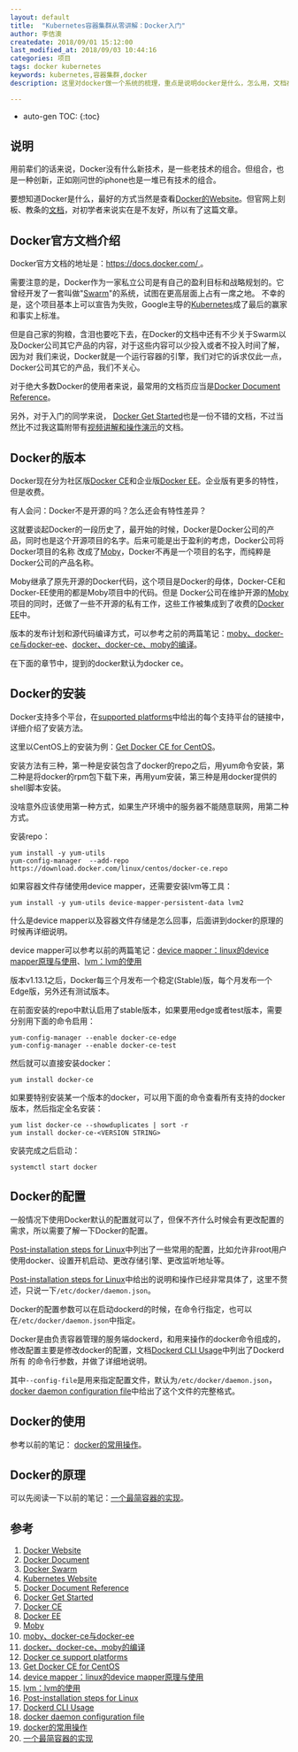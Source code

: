 ```yaml
---
layout: default
title:  "Kubernetes容器集群从零讲解：Docker入门"
author: 李佶澳
createdate: 2018/09/01 15:12:00
last_modified_at: 2018/09/03 10:44:16
categories: 项目
tags: docker kubernetes 
keywords: kubernetes,容器集群,docker
description: 这里对docker做一个系统的梳理，重点是说明docker是什么，怎么用，文档在哪里

---
```


* auto-gen TOC:
{:toc}

## 说明

用前辈们的话来说，Docker没有什么新技术，是一些老技术的组合。但组合，也是一种创新，正如刚问世的iphone也是一堆已有技术的组合。

要想知道Docker是什么，最好的方式当然是查看[Docker的Website][1]。但官网上刻板、教条的[文档][2]，对初学者来说实在是不友好，所以有了这篇文章。

## Docker官方文档介绍

Docker官方文档的地址是：[https://docs.docker.com/ ][2]。

需要注意的是，Docker作为一家私立公司是有自己的盈利目标和战略规划的。它曾经开发了一套叫做"[Swarm][3]"的系统，试图在更高层面上占有一席之地。
不幸的是，这个项目基本上可以宣告为失败，Google主导的[Kubernetes][4]成了最后的赢家和事实上标准。

但是自己家的狗粮，含泪也要吃下去，在Docker的文档中还有不少关于Swarm以及Docker公司其它产品的内容，对于这些内容可以少投入或者不投入时间了解，因为对
我们来说，Docker就是一个运行容器的引擎，我们对它的诉求仅此一点，Docker公司其它的产品，我们不关心。

对于绝大多数Docker的使用者来说，最常用的文档页应当是[Docker Document Reference][5]。

另外，对于入门的同学来说， [Docker Get Started][6]也是一份不错的文档，不过当然比不过我这篇附带有[视频讲解和操作演示](https://study.163.com/provider/400000000376006/course.htm?share=2&shareId=400000000376006)的文档。

## Docker的版本

Docker现在分为社区版[Docker CE][7]和企业版[Docker EE][8]。企业版有更多的特性，但是收费。

有人会问：Docker不是开源的吗？怎么还会有特性差异？

这就要谈起Docker的一段历史了，最开始的时候，Docker是Docker公司的产品，同时也是这个开源项目的名字。后来可能是出于盈利的考虑，Docker公司将Docker项目的名称
改成了[Moby][9]，Docker不再是一个项目的名字，而纯粹是Docker公司的产品名称。

Moby继承了原先开源的Docker代码，这个项目是Docker的母体，Docker-CE和Docker-EE使用的都是Moby项目中的代码。但是
Docker公司在维护开源的[Moby][9]项目的同时，还做了一些不开源的私有工作，这些工作被集成到了收费的[Docker EE][8]中。

版本的发布计划和源代码编译方式，可以参考之前的两篇笔记：[moby、docker-ce与docker-ee][10]、[docker、docker-ce、moby的编译][11]。

在下面的章节中，提到的docker默认为docker ce。

## Docker的安装

Docker支持多个平台，在[supported platforms][12]中给出的每个支持平台的链接中，详细介绍了安装方法。

这里以CentOS上的安装为例：[Get Docker CE for CentOS][13]。

安装方法有三种，第一种是安装包含了docker的repo之后，用yum命令安装，第二种是将docker的rpm包下载下来，再用yum安装，第三种是用docker提供的shell脚本安装。

没啥意外应该使用第一种方式，如果生产环境中的服务器不能随意联网，用第二种方式。

安装repo：

	yum install -y yum-utils
	yum-config-manager  --add-repo https://download.docker.com/linux/centos/docker-ce.repo

如果容器文件存储使用device mapper，还需要安装lvm等工具：

	yum install -y yum-utils device-mapper-persistent-data lvm2

什么是device mapper以及容器文件存储是怎么回事，后面讲到docker的原理的时候再详细说明。

device mapper可以参考以前的两篇笔记：[device mapper：linux的device mapper原理与使用][14]、[lvm：lvm的使用][15]

版本v1.13.1之后，Docker每三个月发布一个稳定(Stable)版，每个月发布一个Edge版，另外还有测试版本。

在前面安装的repo中默认启用了stable版本，如果要用edge或者test版本，需要分别用下面的命令启用：

	yum-config-manager --enable docker-ce-edge
	yum-config-manager --enable docker-ce-test

然后就可以直接安装docker：

	yum install docker-ce

如果要特别安装某一个版本的docker，可以用下面的命令查看所有支持的docker版本，然后指定全名安装：

	yum list docker-ce --showduplicates | sort -r
	yum install docker-ce-<VERSION STRING>

安装完成之后启动：

	systemctl start docker

## Docker的配置

一般情况下使用Docker默认的配置就可以了，但保不齐什么时候会有更改配置的需求，所以需要了解一下Docker的配置。

[Post-installation steps for Linux][16]中列出了一些常用的配置，比如允许非root用户使用docker、设置开机启动、更改存储引擎、更改监听地址等。

[Post-installation steps for Linux][16]中给出的说明和操作已经非常具体了，这里不赘述，只说一下`/etc/docker/daemon.json`。

Docker的配置参数可以在启动dockerd的时候，在命令行指定，也可以在`/etc/docker/daemon.json`中指定。

Docker是由负责容器管理的服务端dockerd，和用来操作的docker命令组成的，修改配置主要是修改docker的配置，文档[Dockerd CLI Usage][17]中列出了Dockerd所有
的命令行参数，并做了详细地说明。

其中`--config-file`是用来指定配置文件，默认为`/etc/docker/daemon.json`，[docker daemon configuration file][18]中给出了这个文件的完整格式。

## Docker的使用

参考以前的笔记： [docker的常用操作][19]。

## Docker的原理

可以先阅读一下以前的笔记：[一个最简容器的实现][20]。

## 参考

1. [Docker Website][1]
2. [Docker Document][2]
3. [Docker Swarm][3]
4. [Kubernetes Website][4]
5. [Docker Document Reference][5]
6. [Docker Get Started][6]
7. [Docker CE][7]
8. [Docker EE][8]
9. [Moby][9]
10. [moby、docker-ce与docker-ee][10]
11. [docker、docker-ce、moby的编译][11]
12. [Docker ce support platforms][12]
13. [Get Docker CE for CentOS][13]
14. [device mapper：linux的device mapper原理与使用][14]
15. [lvm：lvm的使用][15]
16. [Post-installation steps for Linux][16]
17. [Dockerd CLI Usage][17]
18. [docker daemon configuration file][18]
19. [docker的常用操作][19]
20. [一个最简容器的实现][20]

[1]: https://www.docker.com/ "Docker Website" 
[2]: https://docs.docker.com/  "Docker Document" 
[3]: https://docs.docker.com/swarm/ "Docker Swarm"
[4]: https://kubernetes.io/ "Kubernetes Website"
[5]: https://docs.docker.com/reference/ "Docker Document Reference"
[6]: https://docs.docker.com/get-started/ "Docker Get Started"
[7]: https://docs.docker.com/install/ "Docker CE"
[8]: https://docs.docker.com/ee/supported-platforms/ "Docker EE"
[9]: https://github.com/moby/moby "Moby"
[10]: http://www.lijiaocn.com/%E9%A1%B9%E7%9B%AE/2017/07/18/docker-commnuity.html "moby、docker-ce与docker-ee"
[11]: http://www.lijiaocn.com/%E9%A1%B9%E7%9B%AE/2017/07/24/docker-build.html "docker、docker-ce、moby的编译"
[12]: https://docs.docker.com/install/#supported-platforms "Docker ce support platforms"
[13]: https://docs.docker.com/install/linux/docker-ce/centos/ "Get Docker CE for CentOS"
[14]: http://www.lijiaocn.com/%E6%8A%80%E5%B7%A7/2017/07/07/linux-tool-devicemapper.html "device mapper：linux的device mapper原理与使用"
[15]: http://www.lijiaocn.com/%E6%8A%80%E5%B7%A7/2017/07/05/linux-tool-lvm.html "lvm：lvm的使用"
[16]: https://docs.docker.com/install/linux/linux-postinstall/ "Post-installation steps for Linux"
[17]: https://docs.docker.com/engine/reference/commandline/dockerd/ "Dockerd CLI Usage"
[18]: https://docs.docker.com/engine/reference/commandline/dockerd/#daemon-configuration-file "docker daemon configuration file"
[19]: http://www.lijiaocn.com/%E6%8A%80%E5%B7%A7/2017/03/29/docker-usage.html "docker的常用操作"
[20]: http://www.lijiaocn.com/%E6%8A%80%E5%B7%A7/2015/02/25/%E4%B8%80%E4%B8%AA%E6%9C%80%E7%AE%80%E5%AE%B9%E5%99%A8%E7%9A%84%E5%AE%9E%E7%8E%B0.html "一个最简容器的实现"
